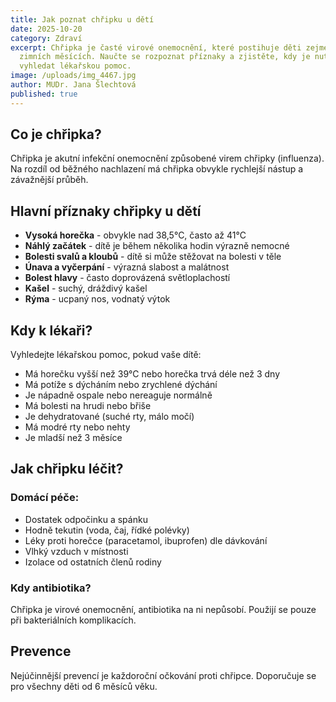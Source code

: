 ```yaml
---
title: Jak poznat chřipku u dětí
date: 2025-10-20
category: Zdraví
excerpt: Chřipka je časté virové onemocnění, které postihuje děti zejména v
  zimních měsících. Naučte se rozpoznat příznaky a zjistěte, kdy je nutné
  vyhledat lékařskou pomoc.
image: /uploads/img_4467.jpg
author: MUDr. Jana Šlechtová
published: true
---
```

## Co je chřipka?

Chřipka je akutní infekční onemocnění způsobené virem chřipky (influenza). Na rozdíl od běžného nachlazení má chřipka obvykle rychlejší nástup a závažnější průběh.

## Hlavní příznaky chřipky u dětí

* **Vysoká horečka** - obvykle nad 38,5°C, často až 41°C
* **Náhlý začátek** - dítě je během několika hodin výrazně nemocné
* **Bolesti svalů a kloubů** - dítě si může stěžovat na bolesti v těle
* **Únava a vyčerpání** - výrazná slabost a malátnost
* **Bolest hlavy** - často doprovázená světloplachostí
* **Kašel** - suchý, dráždivý kašel
* **Rýma** - ucpaný nos, vodnatý výtok

## Kdy k lékaři?

Vyhledejte lékařskou pomoc, pokud vaše dítě:

* Má horečku vyšší než 39°C nebo horečka trvá déle než 3 dny
* Má potíže s dýcháním nebo zrychlené dýchání
* Je nápadně ospale nebo nereaguje normálně
* Má bolesti na hrudi nebo břiše
* Je dehydratované (suché rty, málo močí)
* Má modré rty nebo nehty
* Je mladší než 3 měsíce

## Jak chřipku léčit?

### Domácí péče:

* Dostatek odpočinku a spánku
* Hodně tekutin (voda, čaj, řídké polévky)
* Léky proti horečce (paracetamol, ibuprofen) dle dávkování
* Vlhký vzduch v místnosti
* Izolace od ostatních členů rodiny

### Kdy antibiotika?

Chřipka je virové onemocnění, antibiotika na ni nepůsobí. Použijí se pouze při bakteriálních komplikacích.

## Prevence

Nejúčinnější prevencí je každoroční očkování proti chřipce. Doporučuje se pro všechny děti od 6 měsíců věku.
